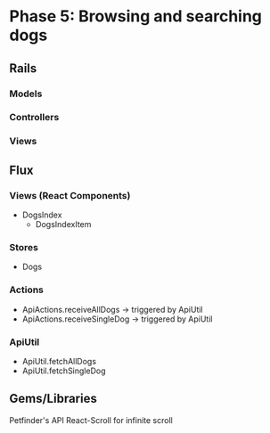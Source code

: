 # Phase 5: Browsing and searching dogs 

## Rails
### Models

### Controllers

### Views

## Flux
### Views (React Components)
* DogsIndex
  * DogsIndexItem 

### Stores
* Dogs

### Actions
* ApiActions.receiveAllDogs -> triggered by ApiUtil
* ApiActions.receiveSingleDog -> triggered by ApiUtil


### ApiUtil
* ApiUtil.fetchAllDogs
* ApiUtil.fetchSingleDog

## Gems/Libraries
Petfinder's API
React-Scroll for infinite scroll
